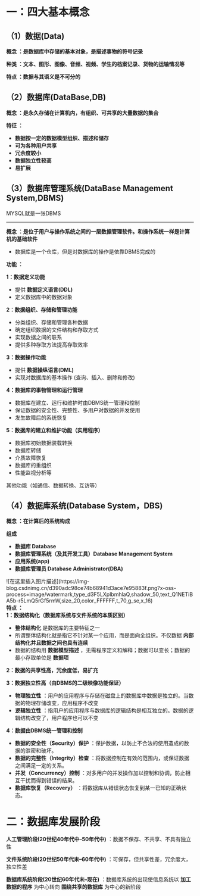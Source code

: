 # 一：四大基本概念

## （1）数据(Data)

**概念 ：是数据库中存储的基本对象，是描述事物的符号记录**

**种类 ：文本、图形、图像、音频、视频、学生的档案记录、货物的运输情况等**

**特点 ：数据与其语义是不可分的**

## （2）数据库(DataBase,DB)

**概念 ：是永久存储在计算机内，有组织、可共享的大量数据的集合**

**特征 ：**

  * **数据按一定的数据模型组织、描述和储存**
  *  **可为各种用户共享**
  *  **冗余度较小**
  *  **数据独立性较高**
  *  **易扩展**

## （3）数据库管理系统(DataBase Management System,DBMS)

MYSQL就是一张DBMS

* * *

**概念 ：是位于用户与操作系统之间的一层数据管理软件。和操作系统一样是计算机的基础软件**

  * 数据库是一个仓库，但是对数据库的操作是依靠DBMS完成的

**功能 ：**

**1：数据定义功能**

  * 提供 **数据定义语言(DDL)**
  * 定义数据库中的数据对象

**2：数据组织、存储和管理功能**

  * 分类组织、存储和管理各种数据
  * 确定组织数据的文件结构和存取方式
  * 实现数据之间的联系
  * 提供多种存取方法提高存取效率

**3：数据操作功能**

  * 提供 **数据操纵语言(DML)**
  * 实现对数据库的基本操作 (查询、插入、删除和修改)

**4：数据库的事物管理和运行管理**

  * 数据库在建立、运行和维护时由DBMS统一管理和控制
  * 保证数据的安全性、完整性、多用户对数据的并发使用
  * 发生故障后的系统恢复

**5：数据库的建立和维护功能（实用程序）**

  * 数据库初始数据装载转换
  * 数据库转储
  * 介质故障恢复
  * 数据库的重组织
  * 性能监视分析等

其他功能（如通信、数据转换、互访等）

## （4）数据库系统(Database System，DBS)

**概念 ：在计算后的系统构成**

**组成**

  * **数据库 Database**
  *  **数据库管理系统（及其开发工具）Database Management System**
  *  **应用系统(app)**
  *  **数据库管理员 Database Administrator(DBA)**

![在这里插入图片描述](https://img-
blog.csdnimg.cn/d390adc98ce74b68941d3ace7e95883f.png?x-oss-
process=image/watermark,type_d3F5LXplbmhlaQ,shadow_50,text_Q1NETiBA5b-r5LmQ5rGf5rmW,size_20,color_FFFFFF,t_70,g_se,x_16)  
**特点 ：**  
**1：数据结构化（数据库系统与文件系统的本质区别）**

  * **整体结构化** 是数据库的主要特征之一
  * 所谓整体结构化就是指它不针对某一个应用，而是面向全组织。不仅数据 **内部结构化并且数据之间也具有连续**
  * 数据的结构用 **数据模型描述** ，无需程序定义和解释；数据可以变长；数据的最小存取单位是 **数据项**

**2：数据的共享性高，冗余度低，易扩充**

**3：数据独立性高（由DBMS的二级映像功能保证）**

  * **物理独立性** ：用户的应用程序与存储在磁盘上的数据库中数据是独立的。当数据的物理存储改变，应用程序不改变
  *  **逻辑独立性** ：指用户的应用程序与数据库的逻辑结构是相互独立的。数据的逻辑结构改变了，用户程序也可以不变

**4：数据由DBMS统一管理和控制**

  * **数据的安全性（Security）保护** ：保护数据，以防止不合法的使用造成的数据的泄密和破坏。
  *  **数据的完整性（Integrity）检查** ：将数据控制在有效的范围内，或保证数据之间满足一定的关系。
  *  **并发（Concurrency）控制** ：对多用户的并发操作加以控制和协调，防止相互干扰而得到错误的结果。
  *  **数据库恢复（Recovery）** ：将数据库从错误状态恢复到某一已知的正确状态。

# 二：数据库发展阶段

**人工管理阶段(20世纪40年代中–50年代中)** ：数据不保存、不共享、不具有独立性

**文件系统阶段(20世纪50年代末–60年代中)** ：可保存，但共享性差，冗余度大，独立性差

**数据库系统阶段(20世纪60年代末–现在)** ：数据库系统的出现使信息系统以 **加工数据的程序** 为中心转向 **围绕共享的数据库**
为中心的新阶段

